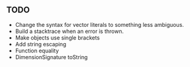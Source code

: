 ## TODO

- Change the syntax for vector literals to something less ambiguous.
- Build a stacktrace when an error is thrown.
- Make objects use single brackets
- Add string escaping
- Function equality
- DimensionSignature toString

